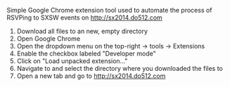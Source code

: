Simple Google Chrome extension tool used to automate the process of RSVPing to SXSW events on http://sx2014.do512.com

1. Download all files to an new, empty directory
2. Open Google Chrome
3. Open the dropdown menu on the top-right -> tools -> Extensions
4. Enable the checkbox labeled "Developer mode"
5. Click on "Load unpacked extension..."
6. Navigate to and select the directory where you downloaded the files to
7. Open a new tab and go to http://sx2014.do512.com
